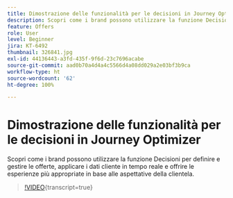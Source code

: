 ```yaml
---
title: Dimostrazione delle funzionalità per le decisioni in Journey Optimizer
description: Scopri come i brand possono utilizzare la funzione Decisioni per definire e gestire le offerte, applicare i dati cliente in tempo reale e offrire le esperienze più appropriate in base alle aspettative della clientela.
feature: Offers
role: User
level: Beginner
jira: KT-6492
thumbnail: 326841.jpg
exl-id: 44136443-a3fd-435f-9f6d-23c7696acabe
source-git-commit: aad0b70a4d4a4c5566d4a08dd029a2e03bf3b9ca
workflow-type: ht
source-wordcount: '62'
ht-degree: 100%

---
```


# Dimostrazione delle funzionalità per le decisioni in Journey Optimizer

Scopri come i brand possono utilizzare la funzione Decisioni per definire e gestire le offerte, applicare i dati cliente in tempo reale e offrire le esperienze più appropriate in base alle aspettative della clientela.

>[!VIDEO](https://video.tv.adobe.com/v/3451100?quality=12&learn=on){transcript=true}
